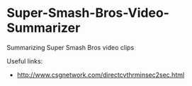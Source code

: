 # Super-Smash-Bros-Video-Summarizer
Summarizing Super Smash Bros video clips

Useful links:
* http://www.csgnetwork.com/directcvthrminsec2sec.html
